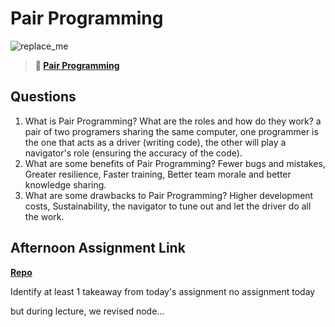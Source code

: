 # Pair Programming

![replace_me](https://codeworks.blob.core.windows.net/public/assets/img/illustrations/placeholder.svg)

> **📖 [Pair Programming](https://codeworksacademy.com/fs-student-guide/resources/wk7/01-Pair-Programming)**

## Questions

1. What is Pair Programming? What are the roles and how do they work?
a pair of two programers sharing the same computer, one programmer is the one that  acts as a driver (writing code), the other will play a navigator's role (ensuring the accuracy of the code).
2. What are some benefits of Pair Programming?
Fewer bugs and mistakes, Greater resilience, Faster training, Better team morale and better knowledge sharing.
3. What are some drawbacks to Pair Programming?
Higher development costs, Sustainability, the navigator to tune out and let the driver do all the work. 
## Afternoon Assignment Link

**[Repo](https://github.com/moathabdulrazak/<ASSIGNMENT_REPO>)**

Identify at least 1 takeaway from today's assignment
no assignment today

but during lecture, we revised node... 